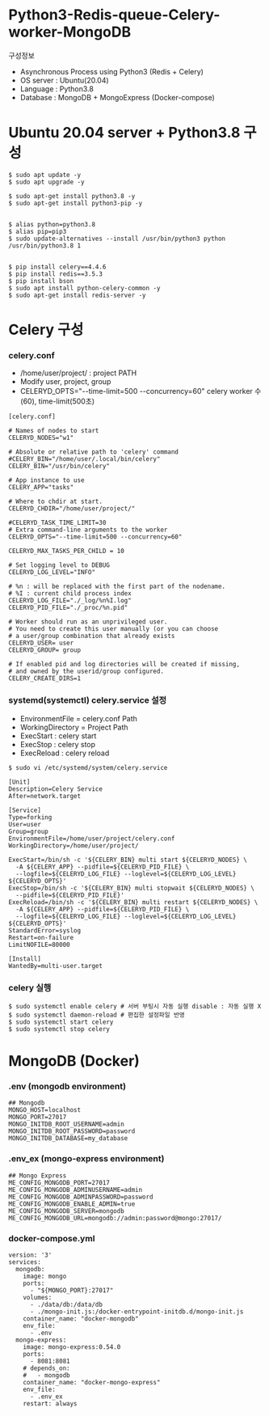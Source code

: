 # Python3-Redis-queue-Celery-worker-MongoDB
구성정보
- Asynchronous Process using Python3 (Redis + Celery)
- OS server : Ubuntu(20.04)
- Language : Python3.8
- Database : MongoDB + MongoExpress (Docker-compose)


# Ubuntu 20.04 server +  Python3.8 구성
```
$ sudo apt update -y
$ sudo apt upgrade -y

$ sudo apt-get install python3.8 -y
$ sudo apt-get install python3-pip -y


$ alias python=python3.8
$ alias pip=pip3
$ sudo update-alternatives --install /usr/bin/python3 python /usr/bin/python3.8 1


$ pip install celery==4.4.6
$ pip install redis==3.5.3
$ pip install bson
$ sudo apt install python-celery-common -y
$ sudo apt-get install redis-server -y
```
# Celery 구성

### celery.conf
- /home/user/project/ : project PATH
- Modify user, project, group 
- CELERYD_OPTS="--time-limit=500 --concurrency=60" celery worker 수(60), time-limit(500초)

```
[celery.conf]
  
# Names of nodes to start
CELERYD_NODES="w1"

# Absolute or relative path to 'celery' command
#CELERY_BIN="/home/user/.local/bin/celery"
CELERY_BIN="/usr/bin/celery"

# App instance to use
CELERY_APP="tasks"

# Where to chdir at start.
CELERYD_CHDIR="/home/user/project/"

#CELERYD_TASK_TIME_LIMIT=30
# Extra command-line arguments to the worker
CELERYD_OPTS="--time-limit=500 --concurrency=60"

CELERYD_MAX_TASKS_PER_CHILD = 10

# Set logging level to DEBUG
CELERYD_LOG_LEVEL="INFO"

# %n : will be replaced with the first part of the nodename.
# %I : current child process index
CELERYD_LOG_FILE="./_log/%n%I.log"
CELERYD_PID_FILE="./_proc/%n.pid"

# Worker should run as an unprivileged user.
# You need to create this user manually (or you can choose
# a user/group combination that already exists
CELERYD_USER= user
CELERYD_GROUP= group

# If enabled pid and log directories will be created if missing,
# and owned by the userid/group configured.
CELERY_CREATE_DIRS=1          

```
### systemd(systemctl) celery.service 설정
- EnvironmentFile = celery.conf Path 
- WorkingDirectory = Project Path
- ExecStart : celery start
- ExecStop : celery stop
- ExecReload : celery reload
```
$ sudo vi /etc/systemd/system/celery.service
```
```
[Unit]
Description=Celery Service
After=network.target

[Service]
Type=forking
User=user
Group=group
EnvironmentFile=/home/user/project/celery.conf
WorkingDirectory=/home/user/project/

ExecStart=/bin/sh -c '${CELERY_BIN} multi start ${CELERYD_NODES} \
  -A ${CELERY_APP} --pidfile=${CELERYD_PID_FILE} \
  --logfile=${CELERYD_LOG_FILE} --loglevel=${CELERYD_LOG_LEVEL} ${CELERYD_OPTS}'
ExecStop=/bin/sh -c '${CELERY_BIN} multi stopwait ${CELERYD_NODES} \
  --pidfile=${CELERYD_PID_FILE}'
ExecReload=/bin/sh -c '${CELERY_BIN} multi restart ${CELERYD_NODES} \
  -A ${CELERY_APP} --pidfile=${CELERYD_PID_FILE} \
  --logfile=${CELERYD_LOG_FILE} --loglevel=${CELERYD_LOG_LEVEL} ${CELERYD_OPTS}'
StandardError=syslog
Restart=on-failure
LimitNOFILE=80000

[Install]
WantedBy=multi-user.target
```
  
### celery 실행
```
$ sudo systemctl enable celery # 서버 부팅시 자동 실행 disable : 자동 실행 X
$ sudo systemctl daemon-reload # 편집한 설정파일 반영
$ sudo systemctl start celery 
$ sudo systemctl stop celery
```

# MongoDB (Docker)

### .env (mongodb environment)
```
## Mongodb
MONGO_HOST=localhost
MONGO_PORT=27017
MONGO_INITDB_ROOT_USERNAME=admin
MONGO_INITDB_ROOT_PASSWORD=password
MONGO_INITDB_DATABASE=my_database

```

### .env_ex (mongo-express environment)
```
## Mongo Express
ME_CONFIG_MONGODB_PORT=27017
ME_CONFIG_MONGODB_ADMINUSERNAME=admin
ME_CONFIG_MONGODB_ADMINPASSWORD=password
ME_CONFIG_MONGODB_ENABLE_ADMIN=true
ME_CONFIG_MONGODB_SERVER=mongodb
ME_CONFIG_MONGODB_URL=mongodb://admin:password@mongo:27017/
```

### docker-compose.yml

```
version: '3'
services:
  mongodb:
    image: mongo
    ports:
      - "${MONGO_PORT}:27017"
    volumes:
      - ./data/db:/data/db
      - ./mongo-init.js:/docker-entrypoint-initdb.d/mongo-init.js
    container_name: "docker-mongodb"
    env_file:
      - .env
  mongo-express:
    image: mongo-express:0.54.0
    ports:
      - 8081:8081
    # depends_on:
    #   - mongodb
    container_name: "docker-mongo-express"
    env_file:
      - .env_ex
    restart: always
```

